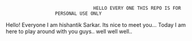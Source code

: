                                     HELLO EVERY ONE THIS REPO IS FOR 
					  PERSONAL USE ONLY





Hello! Everyone I am hishantik Sarkar. Its nice to meet you... Today I am here to play around with you guys..
well well well..
